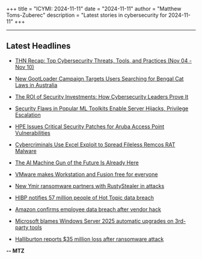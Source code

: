 +++
title = "ICYMI: 2024-11-11"
date = "2024-11-11"
author = "Matthew Toms-Zuberec"
description = "Latest stories in cybersecurity for 2024-11-11"
+++

---------------------------------------------------------------------------
## Latest Headlines
- [THN Recap: Top Cybersecurity Threats, Tools, and Practices (Nov 04 - Nov 10)](https://thehackernews.com/2024/11/thn-recap-top-cybersecurity-threats_11.html)

- [New GootLoader Campaign Targets Users Searching for Bengal Cat Laws in Australia](https://thehackernews.com/2024/11/new-gootloader-campaign-targets-users.html)

- [The ROI of Security Investments: How Cybersecurity Leaders Prove It](https://thehackernews.com/2024/11/the-roi-of-security-investments-how.html)

- [Security Flaws in Popular ML Toolkits Enable Server Hijacks, Privilege Escalation](https://thehackernews.com/2024/11/security-flaws-in-popular-ml-toolkits.html)

- [HPE Issues Critical Security Patches for Aruba Access Point Vulnerabilities](https://thehackernews.com/2024/11/hpe-issues-critical-security-patches.html)

- [Cybercriminals Use Excel Exploit to Spread Fileless Remcos RAT Malware](https://thehackernews.com/2024/11/cybercriminals-use-excel-exploit-to.html)

- [The AI Machine Gun of the Future Is Already Here](https://www.wired.com/story/us-military-robot-drone-guns/)

- [VMware makes Workstation and Fusion free for everyone](https://www.bleepingcomputer.com/news/software/vmware-makes-workstation-and-fusion-free-for-everyone/)

- [New Ymir ransomware partners with RustyStealer in attacks](https://www.bleepingcomputer.com/news/security/new-ymir-ransomware-partners-with-rustystealer-in-attacks/)

- [HIBP notifies 57 million people of Hot Topic data breach](https://www.bleepingcomputer.com/news/security/hibp-notifies-57-million-people-of-hot-topic-data-breach/)

- [Amazon confirms employee data breach after vendor hack](https://www.bleepingcomputer.com/news/security/amazon-confirms-employee-data-breach-after-vendor-hack/)

- [Microsoft blames Windows Server 2025 automatic upgrades on 3rd-party tools](https://www.bleepingcomputer.com/news/microsoft/microsoft-blames-windows-server-2025-automatic-upgrades-on-third-party-tools/)

- [Halliburton reports $35 million loss after ransomware attack](https://www.bleepingcomputer.com/news/security/halliburton-reports-35-million-loss-after-ransomware-attack/)

**-- MTZ**